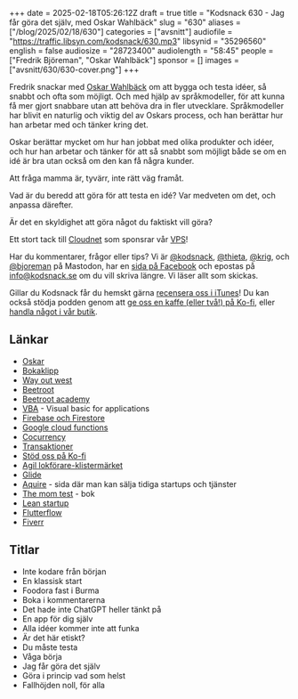 +++
date = 2025-02-18T05:26:12Z
draft = true
title = "Kodsnack 630 - Jag får göra det själv, med Oskar Wahlbäck"
slug = "630"
aliases = ["/blog/2025/02/18/630"]
categories = ["avsnitt"]
audiofile = "https://traffic.libsyn.com/kodsnack/630.mp3"
libsynid = "35296560"
english = false
audiosize = "28723400"
audiolength = "58:45"
people = ["Fredrik Björeman", "Oskar Wahlbäck"]
sponsor = []
images = ["avsnitt/630/630-cover.png"]
+++

Fredrik snackar med [Oskar Wahlbäck](https://www.linkedin.com/in/oskar-wahlback/?originalSubdomain=se) om att bygga och testa idéer, så snabbt och ofta som möjligt. Och med hjälp av språkmodeller, för att kunna få mer gjort snabbare utan att behöva dra in fler utvecklare. Språkmodeller har blivit en naturlig och viktig del av Oskars process, och han berättar hur han arbetar med och tänker kring det.

Oskar berättar mycket om hur han jobbat med olika produkter och idéer, och hur han arbetar och tänker för att så snabbt som möjligt både se om en idé är bra utan också om den kan få några kunder.

Att fråga mamma är, tyvärr, inte rätt väg framåt.

Vad är du beredd att göra för att testa en idé? Var medveten om det, och anpassa därefter.

Är det en skyldighet att göra något du faktiskt vill göra?

Ett stort tack till [Cloudnet](https://www.cloudnet.se) som sponsrar vår [VPS](https://en.wikipedia.org/wiki/Virtual_private_server)!

Har du kommentarer, frågor eller tips? Vi är [@kodsnack](https://social.podsnack.se/@kodsnack), [@thieta](https://6510.nu/@thieta), [@krig](https://6510.nu/@krig), och [@bjoreman](https://toot.cafe/@bjoreman) på Mastodon, har en [sida på Facebook](https://www.facebook.com/) och epostas på [info@kodsnack.se](mailto:info@kodsnack.se) om du vill skriva längre. Vi läser allt som skickas.

Gillar du Kodsnack får du hemskt gärna [recensera oss i iTunes](https://itunes.apple.com/se/podcast/kodsnack/id561631498?l=en)! Du kan också stödja podden genom att <a href="https://ko-fi.com/kodsnack" rel="payment">ge oss en kaffe (eller två!) på Ko-fi</a>, eller [handla något i vår butik](https://shop.spreadshirt.se/kodsnack/).

## Länkar
* [Oskar](https://www.linkedin.com/in/oskar-wahlback/?originalSubdomain=se)
* [Bokaklipp](https://bokaklipp.se/)
* [Way out west](https://sv.wikipedia.org/wiki/Way_Out_West)
* [Beetroot](https://beetroot.se/)
* [Beetroot academy](https://beetrootacademy.com/)
* [VBA](https://en.wikipedia.org/wiki/Visual_Basic_for_Applications) - Visual basic for applications
* [Firebase och Firestore](https://en.wikipedia.org/wiki/Firebase)
* [Google cloud functions](https://cloud.google.com/functions)
* [Cocurrency](https://en.wikipedia.org/wiki/Concurrency_%28computer_science%29)
* [Transaktioner](https://en.wikipedia.org/wiki/Database_transaction)
* [Stöd oss på Ko-fi](https://ko-fi.com/kodsnack)
* [Agil lokförare-klistermärket](https://ko-fi.com/s/bcad291706)
* [Glide](https://www.glideapps.com/)
* [Aquire](https://acquire.com/) - sida där man kan sälja tidiga startups och tjänster
* [The mom test](https://www.momtestbook.com/) - bok
* [Lean startup](https://en.wikipedia.org/wiki/Lean_startup)
* [Flutterflow](https://www.flutterflow.io/)
* [Fiverr](https://en.wikipedia.org/wiki/Fiverr)

## Titlar
* Inte kodare från början
* En klassisk start
* Foodora fast i Burma
* Boka i kommentarerna
* Det hade inte ChatGPT heller tänkt på
* En app för dig själv
* Alla idéer kommer inte att funka
* Är det här etiskt?
* Du måste testa
* Våga börja
* Jag får göra det själv
* Göra i princip vad som helst
* Fallhöjden noll, för alla